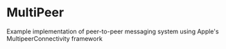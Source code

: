 # MultiPeer
Example implementation of peer-to-peer messaging system using Apple's MultipeerConnectivity framework

